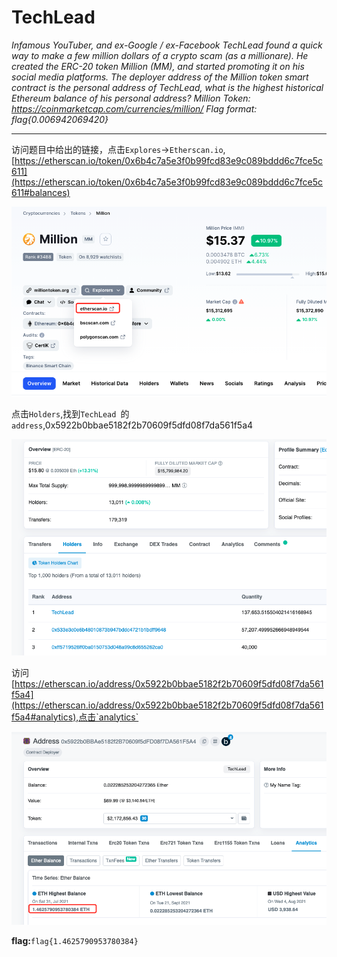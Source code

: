 # **TechLead**

*Infamous YouTuber, and ex-Google / ex-Facebook TechLead found a quick way to make a few million dollars of a crypto scam (as a millionare). He created the ERC-20 token Million (MM), and started promoting it on his social media platforms. The deployer address of the Million token smart contract is the personal address of TechLead, what is the highest historical Ethereum balance of his personal address? Million Token: https://coinmarketcap.com/currencies/million/ Flag format: flag{0.006942069420}*

---

访问题目中给出的链接，点击`Explores`->`Etherscan.io`,[https://etherscan.io/token/0x6b4c7a5e3f0b99fcd83e9c089bddd6c7fce5c611](https://etherscan.io/token/0x6b4c7a5e3f0b99fcd83e9c089bddd6c7fce5c611#balances)

![TechLead](assets/TechLead-0.png)

点击`Holders`,找到`TechLead `的`address`,0x5922b0bbae5182f2b70609f5dfd08f7da561f5a4

![TechLead](assets/TechLead-1.png)

访问[https://etherscan.io/address/0x5922b0bbae5182f2b70609f5dfd08f7da561f5a4](https://etherscan.io/address/0x5922b0bbae5182f2b70609f5dfd08f7da561f5a4#analytics),点击`analytics`

![TechLead-2](assets/TechLead-2.png)

**flag:**`flag{1.4625790953780384}`

